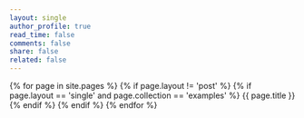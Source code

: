 ```yaml
---
layout: single
author_profile: true
read_time: false
comments: false
share: false
related: false
---
```


<div class="entries-{{ entries_layout }}">
{% for page in site.pages %}
  {% if page.layout != 'post' %}  
    {% if page.layout == 'single' and page.collection == 'examples' %}  
      <a href="{{ page.url }}" style="text-decoration: none;">{{ page.title }}</a><br>
    {% endif %}
  {% endif %}
{% endfor %}
</div>

